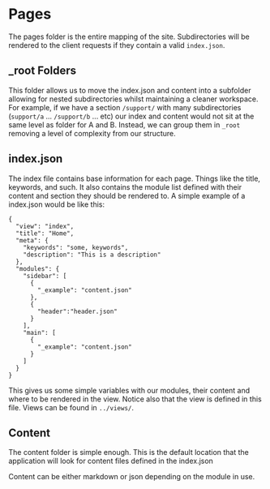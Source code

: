 # Pages

The pages folder is the entire mapping of the site. Subdirectories will be rendered to the client requests if they contain a valid `index.json`.

## _root Folders

This folder allows us to move the index.json and content into a subfolder allowing for nested subdirectories whilst maintaining a cleaner workspace. For example, if we have a section `/support/` with many subdirectories (`support/a` ... `/support/b` ... etc) our index and content would not sit at the same level as folder for A and B. Instead, we can group them in `_root` removing a level of complexity from our structure.

## index.json

The index file contains base information for each page. Things like the title, keywords, and such. It also contains the module list defined with their content and section they should be rendered to. A simple example of a index.json would be like this:

```
{
  "view": "index",
  "title": "Home",
  "meta": {
    "keywords": "some, keywords",
    "description": "This is a description"
  },
  "modules": {
    "sidebar": [
      {
        "_example": "content.json"
      },
      {
        "header":"header.json"
      }
    ],
    "main": [
      {
        "_example": "content.json"
      }
    ]
  }
}
```

This gives us some simple variables with our modules, their content and where to be rendered in the view. Notice also that the view is defined in this file. Views can be found in `../views/`.

## Content

The content folder is simple enough. This is the default location that the application will look for content files defined in the index.json

Content can be either markdown or json depending on the module in use.